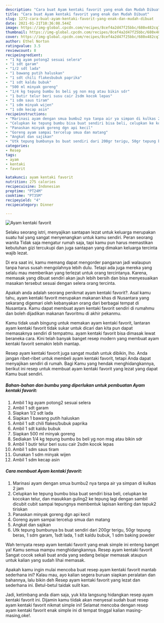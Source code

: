 ```yaml
---
description: "Cara buat Ayam kentaki favorit yang enak dan Mudah Dibuat"
title: "Cara buat Ayam kentaki favorit yang enak dan Mudah Dibuat"
slug: 1272-cara-buat-ayam-kentaki-favorit-yang-enak-dan-mudah-dibuat
date: 2021-01-21T10:36:08.544Z
image: https://img-global.cpcdn.com/recipes/8cef4a2d47f25bbc/680x482cq70/ayam-kentaki-favorit-foto-resep-utama.jpg
thumbnail: https://img-global.cpcdn.com/recipes/8cef4a2d47f25bbc/680x482cq70/ayam-kentaki-favorit-foto-resep-utama.jpg
cover: https://img-global.cpcdn.com/recipes/8cef4a2d47f25bbc/680x482cq70/ayam-kentaki-favorit-foto-resep-utama.jpg
author: Ethel Norton
ratingvalue: 3.5
reviewcount: 8
recipeingredient:
- "1 kg ayam potong2 sesuai selera"
- "1 sdt garam"
- "1/2 sdt lada"
- "1 bawang putih haluskan"
- "1 sdt chili flakesbubuk paprika"
- "1 sdt kaldu bubuk"
- "500 ml minyak goreng"
- "1/4 kg tepung bumbu bs beli yg non msg atau bikin sdr"
- "1 butir telur beri susu cair 2sdm kocok lepas"
- "1 sdm saus tiram"
- "1 sdm minyak wijen"
- "1 sdm kecap asin"
recipeinstructions:
- "Marinasi ayam dengan smua bumbu2 nya tanpa air ya simpan di kulkas 2 jam"
- "Celupkan ke tepung bumbu bisa buat sendiri bisa beli, celupkan ke kocokan telur, dan masukkan guling2 ke tepung lagi dengan sambil dicubit cubit sampai tepungnya membentuk lapisan keriting dan tepuk2 tiriskan"
- "Panaskan minyak goreng dgn api kecil"
- "Goreng ayam sampai tercelup smua dan matang"
- "Angkat dan sajikan"
- "Utk tepung bumbunya bs buat sendiri dari 200gr terigu, 50gr tepung beras, 1 sdm garam, 1sdt lada, 1 sdt kaldu bubuk, 1 sdm baking powder"
categories:
- Resep
tags:
- ayam
- kentaki
- favorit

katakunci: ayam kentaki favorit 
nutrition: 275 calories
recipecuisine: Indonesian
preptime: "PT24M"
cooktime: "PT35M"
recipeyield: "4"
recipecategory: Dinner

---
```



![Ayam kentaki favorit](https://img-global.cpcdn.com/recipes/8cef4a2d47f25bbc/680x482cq70/ayam-kentaki-favorit-foto-resep-utama.jpg)

Selaku seorang istri, menyajikan santapan lezat untuk keluarga merupakan suatu hal yang sangat menyenangkan untuk kamu sendiri. Peran seorang  wanita Tidak saja mengatur rumah saja, tapi kamu pun harus memastikan kebutuhan gizi tercukupi dan juga santapan yang dimakan keluarga tercinta wajib lezat.

Di era  saat ini, kamu memang dapat mengorder panganan jadi walaupun tanpa harus susah mengolahnya lebih dulu. Tetapi ada juga mereka yang selalu mau memberikan yang terlezat untuk orang tercintanya. Karena, memasak yang dibuat sendiri akan jauh lebih bersih dan bisa menyesuaikan masakan tersebut sesuai dengan selera orang tercinta. 



Apakah anda adalah seorang penikmat ayam kentaki favorit?. Asal kamu tahu, ayam kentaki favorit merupakan makanan khas di Nusantara yang sekarang digemari oleh kebanyakan orang dari berbagai tempat di Nusantara. Kamu dapat membuat ayam kentaki favorit sendiri di rumahmu dan boleh dijadikan makanan favoritmu di akhir pekanmu.

Kamu tidak usah bingung untuk memakan ayam kentaki favorit, lantaran ayam kentaki favorit tidak sukar untuk dicari dan kita pun dapat memasaknya sendiri di tempatmu. ayam kentaki favorit bisa dimasak lewat beraneka cara. Kini telah banyak banget resep modern yang membuat ayam kentaki favorit semakin lebih mantap.

Resep ayam kentaki favorit juga sangat mudah untuk dibikin, lho. Anda jangan ribet-ribet untuk membeli ayam kentaki favorit, tetapi Anda dapat menyajikan sendiri di rumah. Bagi Kamu yang hendak menghidangkannya, berikut ini resep untuk membuat ayam kentaki favorit yang lezat yang dapat Kamu buat sendiri.

<!--inarticleads1-->

##### Bahan-bahan dan bumbu yang diperlukan untuk pembuatan Ayam kentaki favorit:

1. Ambil 1 kg ayam potong2 sesuai selera
1. Ambil 1 sdt garam
1. Siapkan 1/2 sdt lada
1. Siapkan 1 bawang putih haluskan
1. Ambil 1 sdt chili flakes/bubuk paprika
1. Ambil 1 sdt kaldu bubuk
1. Siapkan 500 ml minyak goreng
1. Sediakan 1/4 kg tepung bumbu bs beli yg non msg atau bikin sdr
1. Ambil 1 butir telur beri susu cair 2sdm kocok lepas
1. Ambil 1 sdm saus tiram
1. Gunakan 1 sdm minyak wijen
1. Ambil 1 sdm kecap asin




<!--inarticleads2-->

##### Cara membuat Ayam kentaki favorit:

1. Marinasi ayam dengan smua bumbu2 nya tanpa air ya simpan di kulkas 2 jam
1. Celupkan ke tepung bumbu bisa buat sendiri bisa beli, celupkan ke kocokan telur, dan masukkan guling2 ke tepung lagi dengan sambil dicubit cubit sampai tepungnya membentuk lapisan keriting dan tepuk2 tiriskan
1. Panaskan minyak goreng dgn api kecil
1. Goreng ayam sampai tercelup smua dan matang
1. Angkat dan sajikan
1. Utk tepung bumbunya bs buat sendiri dari 200gr terigu, 50gr tepung beras, 1 sdm garam, 1sdt lada, 1 sdt kaldu bubuk, 1 sdm baking powder




Wah ternyata resep ayam kentaki favorit yang enak simple ini enteng banget ya! Kamu semua mampu menghidangkannya. Resep ayam kentaki favorit Sangat cocok sekali buat anda yang sedang belajar memasak ataupun untuk kalian yang sudah lihai memasak.

Apakah kamu ingin mulai mencoba buat resep ayam kentaki favorit mantab sederhana ini? Kalau mau, ayo kalian segera buruan siapkan peralatan dan bahannya, lalu bikin deh Resep ayam kentaki favorit yang lezat dan sederhana ini. Betul-betul taidak sulit kan. 

Jadi, ketimbang anda diam saja, yuk kita langsung hidangkan resep ayam kentaki favorit ini. Dijamin kamu tiidak akan menyesal sudah buat resep ayam kentaki favorit nikmat simple ini! Selamat mencoba dengan resep ayam kentaki favorit enak simple ini di tempat tinggal kalian masing-masing,oke!.

